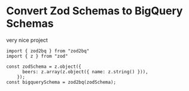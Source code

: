 # Convert Zod Schemas to BigQuery Schemas

very nice project

```
import { zod2bq } from "zod2bq"
import { z } from "zod"

const zodSchema = z.object({
      beers: z.array(z.object({ name: z.string() })),
    });
const bigquerySchema = zod2bq(zodSchema);
```